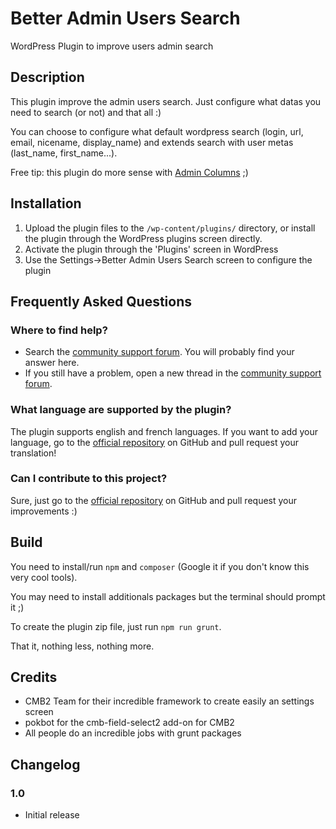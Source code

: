 # Better Admin Users Search
WordPress Plugin to improve users admin search


## Description

This plugin improve the admin users search. Just configure what datas you need to search (or not) and that all :)

You can choose to configure what default wordpress search (login, url, email, nicename, display_name) and extends search with user metas (last_name, first_name...).

Free tip: this plugin do more sense with [Admin Columns](https://wordpress.org/plugins/codepress-admin-columns/) ;)

## Installation

1. Upload the plugin files to the `/wp-content/plugins/` directory, or install the plugin through the WordPress plugins screen directly.
2. Activate the plugin through the 'Plugins' screen in WordPress
3. Use the Settings->Better Admin Users Search screen to configure the plugin

## Frequently Asked Questions

### Where to find help?

* Search the [community support forum](https://wordpress.org/search/). You will probably find your answer here.
* If you still have a problem, open a new thread in the [community support forum](http://wordpress.org/support/plugin/better-admin-users-search).

### What language are supported by the plugin?

The plugin supports english and french languages. If you want to add your language, go to the [official repository](https://github.com/Applelo/Better-Admin-Users-Search) on GitHub and pull request your translation!

### Can I contribute to this project?

Sure, just go to the [official repository](https://github.com/Applelo/Better-Admin-Users-Search) on GitHub and pull request your improvements :)

## Build

You need to install/run `npm` and `composer` (Google it if you don't know this very cool tools). 

You may need to install additionals packages but the terminal should prompt it ;) 

To create the plugin zip file, just run `npm run grunt`.

That it, nothing less, nothing more.


## Credits

* CMB2 Team for their incredible framework to create easily an settings screen
* pokbot for the cmb-field-select2 add-on for CMB2
* All people do an incredible jobs with grunt packages

## Changelog

### 1.0
* Initial release
